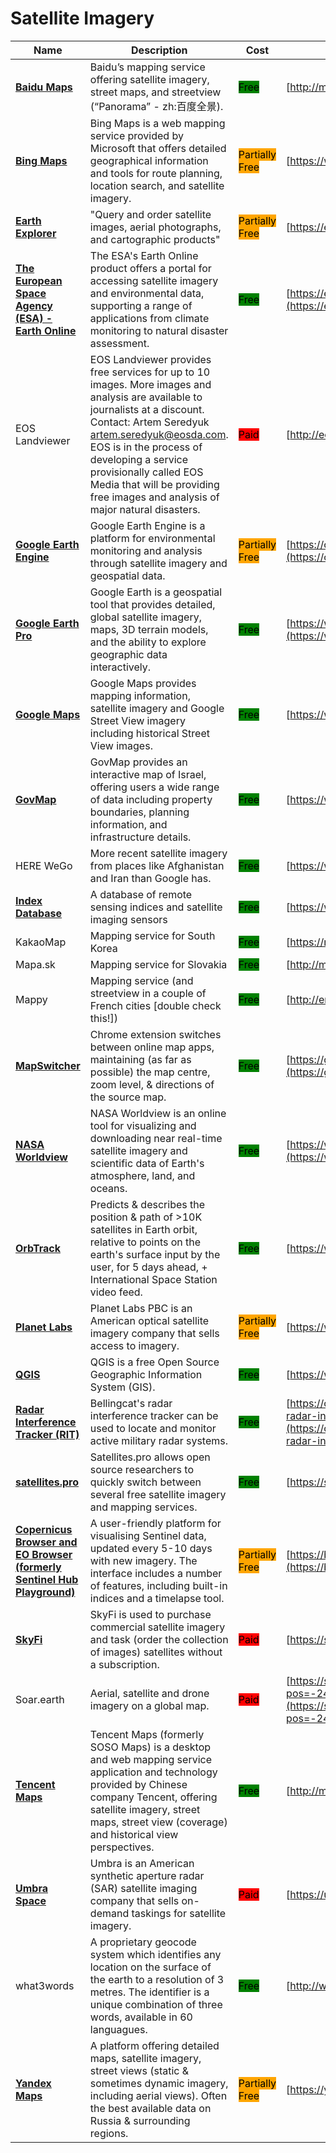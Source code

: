 # Satellite Imagery

| Name | Description | Cost | URL |
| --- | --- | --- | --- |
| [**Baidu Maps**](../../../tools/baidu-maps/README.md) | Baidu’s mapping service offering satellite imagery, street maps, and streetview (“Panorama” - zh:百度全景). | <mark style="background-color:green;">Free</mark> | [http://map.baidu.com/](http://map.baidu.com/) |
| [**Bing Maps**](../../../tools/bing-maps/README.md) | Bing Maps is a web mapping service provided by Microsoft that offers detailed geographical information and tools for route planning, location search, and satellite imagery. | <mark style="background-color:orange;">Partially Free</mark> | [https://www.bing.com/maps/](https://www.bing.com/maps/) |
| [**Earth Explorer**](../../../tools/earth-explorer/README.md) | "Query and order satellite images, aerial photographs, and cartographic products" | <mark style="background-color:orange;">Partially Free</mark> | [https://earthexplorer.usgs.gov/](https://earthexplorer.usgs.gov/) |
| [**The European Space Agency (ESA) - Earth Online**](../../../tools/earth-online/README.md) | The ESA's Earth Online product offers a portal for accessing satellite imagery and environmental data, supporting a range of applications from climate monitoring to natural disaster assessment. | <mark style="background-color:green;">Free</mark> | [https://earth.esa.int/eogateway/tools](https://earth.esa.int/eogateway/tools) |
| EOS Landviewer | EOS Landviewer provides free services for up to 10 images. More images and analysis are available to journalists at a discount. Contact: Artem Seredyuk artem.seredyuk@eosda.com. EOS is in the process of developing a service provisionally called EOS Media that will be providing free images and analysis of major natural disasters. | <mark style="background-color:red;">Paid</mark> | [http://eos.com/landviewer](http://eos.com/landviewer) |
| [**Google Earth Engine**](../../../tools/google-earth-engine/README.md) | Google Earth Engine is a platform for environmental monitoring and analysis through satellite imagery and geospatial data. | <mark style="background-color:orange;">Partially Free</mark> | [https://code.earthengine.google.com/](https://code.earthengine.google.com/) |
| [**Google Earth Pro**](../../../tools/google-earth-pro/README.md) | Google Earth is a geospatial tool that provides detailed, global satellite imagery, maps, 3D terrain models, and the ability to explore geographic data interactively. | <mark style="background-color:green;">Free</mark> | [https://www.google.com/earth/about/versions/](https://www.google.com/earth/about/versions/) |
| [**Google Maps**](../../../tools/google-maps/README.md) | Google Maps provides mapping information, satellite imagery and Google Street View imagery including historical Street View images. | <mark style="background-color:green;">Free</mark> | [https://www.google.com/maps](https://www.google.com/maps) |
| [**GovMap**](../../../tools/govmap/README.md) | GovMap provides an interactive map of Israel, offering users a wide range of data including property boundaries, planning information, and infrastructure details. | <mark style="background-color:green;">Free</mark> | [https://www.govmap.gov.il/](https://www.govmap.gov.il/) |
| HERE WeGo | More recent satellite imagery from places like Afghanistan and Iran than Google has. | <mark style="background-color:green;">Free</mark> | [https://wego.here.com/](https://wego.here.com/) |
| [**Index Database**](../../../tools/index-database/README.md) | A database of remote sensing indices and satellite imaging sensors | <mark style="background-color:green;">Free</mark> | [https://www.indexdatabase.de/](https://www.indexdatabase.de/) |
| KakaoMap | Mapping service for South Korea | <mark style="background-color:green;">Free</mark> | [https://map.kakao.com](https://map.kakao.com) |
| Mapa.sk | Mapping service for Slovakia | <mark style="background-color:green;">Free</mark> | [http://mapa.sk/](http://mapa.sk/) |
| Mappy | Mapping service (and streetview in a couple of French cities \[double check this!]) | <mark style="background-color:green;">Free</mark> | [http://en.mappy.com/](http://en.mappy.com/) |
| [**MapSwitcher**](../../../tools/mapswitcher/README.md) | Chrome extension switches  between online map apps, maintaining (as far as possible) the map centre, zoom level, & directions of the source map. | <mark style="background-color:green;">Free</mark> | [https://github.com/david-r-edgar/MapSwitcher](https://github.com/david-r-edgar/MapSwitcher) |
| [**NASA Worldview**](../../../tools/nasa-worldview/README.md) | NASA Worldview is an online tool for visualizing and downloading near real-time satellite imagery and scientific data of Earth's atmosphere, land, and oceans. | <mark style="background-color:green;">Free</mark> | [https://worldview.earthdata.nasa.gov/](https://worldview.earthdata.nasa.gov/) |
| [**OrbTrack**](../../../tools/orbtrack/README.md) | Predicts & describes the position & path of >10K satellites in Earth orbit, relative to points on the earth's surface input by the user, for 5 days ahead, + International Space Station video feed. | <mark style="background-color:green;">Free</mark> | [https://www.orbtrack.org](https://www.orbtrack.org) |
| [**Planet Labs**](../../../tools/planet-labs/README.md) | Planet Labs PBC is an American optical satellite imagery company that sells access to imagery. | <mark style="background-color:orange;">Partially Free</mark> | [https://www.planet.com/](https://www.planet.com/) |
| [**QGIS**](../../../tools/qgis/README.md) | QGIS is a free Open Source Geographic Information System (GIS). | <mark style="background-color:green;">Free</mark> | [https://www.qgis.org](https://www.qgis.org) |
| [**Radar Interference Tracker (RIT)**](../../../tools/radar-interference-tracker/README.md) | Bellingcat's radar interference tracker can be used to locate and monitor active military radar systems. | <mark style="background-color:green;">Free</mark> | [https://ollielballinger.users.earthengine.app/view/bellingcat-radar-interference-tracker#lon=49.9507;lat=26.6056;zoom=4;](https://ollielballinger.users.earthengine.app/view/bellingcat-radar-interference-tracker#lon=49.9507;lat=26.6056;zoom=4;) |
| [**satellites.pro**](../../../tools/satellites.pro/README.md) | Satellites.pro allows open source researchers to quickly switch between several free satellite imagery and mapping services. | <mark style="background-color:green;">Free</mark> | [https://satellites.pro/](https://satellites.pro/) |
| [**Copernicus Browser and EO Browser (formerly Sentinel Hub Playground)**](../../../tools/sentinal-hub-playground/README.md) | A user-friendly platform for visualising Sentinel data, updated every 5-10 days with new imagery. The interface includes a number of features, including built-in indices and a timelapse tool. | <mark style="background-color:orange;">Partially Free</mark> | [https://browser.dataspace.copernicus.eu/](https://browser.dataspace.copernicus.eu/) |
| [**SkyFi**](../../../tools/skyfi/README.md) | SkyFi is used to purchase commercial satellite imagery and task (order the collection of images) satellites without a subscription. | <mark style="background-color:red;">Paid</mark> | [https://skyfi.com/](https://skyfi.com/) |
| Soar.earth | Aerial, satellite and drone imagery on a global map. | <mark style="background-color:red;">Paid</mark> | [https://soar.earth/?pos=-24.806025673047216%2C112.37019712776902%2C7](https://soar.earth/?pos=-24.806025673047216%2C112.37019712776902%2C7) |
| [**Tencent Maps**](../../../tools/tencent-maps/README.md) | Tencent Maps (formerly SOSO Maps) is a desktop and web mapping service application and technology provided by Chinese company Tencent, offering satellite imagery, street maps, street view (coverage) and historical view perspectives. | <mark style="background-color:green;">Free</mark> | [http://map.qq.com/](http://map.qq.com/) |
| [**Umbra Space**](../../../tools/umbra-space/README.md) | Umbra is an American synthetic aperture radar (SAR) satellite imaging company that sells on-demand taskings for satellite imagery. | <mark style="background-color:red;">Paid</mark> | [https://umbra.space/](https://umbra.space/) |
| what3words | A proprietary geocode system which identifies any location on the surface of the earth to a resolution of 3 metres. The identifier is a unique combination of three words, available in 60 languagues. | <mark style="background-color:green;">Free</mark> | [http://what3words.com/](http://what3words.com/) |
| [**Yandex Maps**](../../../tools/yandex-maps/README.md) | A platform offering detailed maps, satellite imagery, street views (static & sometimes dynamic imagery, including aerial views). Often the best available data on Russia & surrounding regions. | <mark style="background-color:orange;">Partially Free</mark> | [https://yandex.com/maps/](https://yandex.com/maps/) |